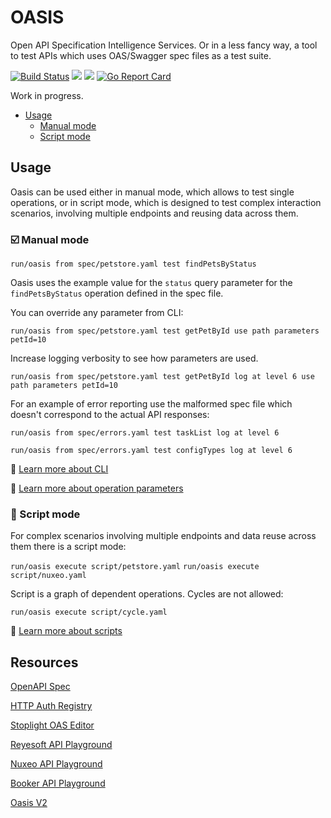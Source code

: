 # OASIS
Open API Specification Intelligence Services. Or in a less fancy way, a tool to test APIs which uses OAS/Swagger spec files as a test suite.

[![Build Status](https://travis-ci.com/x1n13y84issmd42/oasis.svg?branch=master)](https://travis-ci.com/x1n13y84issmd42/oasis)
<a href="https://codeclimate.com/github/x1n13y84issmd42/oasis/maintainability"><img src="https://api.codeclimate.com/v1/badges/a6348253063e179ba44f/maintainability" /></a>
<a href="https://codeclimate.com/github/x1n13y84issmd42/oasis/test_coverage"><img src="https://api.codeclimate.com/v1/badges/a6348253063e179ba44f/test_coverage" /></a>
[![Go Report Card](https://goreportcard.com/badge/github.com/x1n13y84issmd42/oasis)](https://goreportcard.com/report/github.com/x1n13y84issmd42/oasis)

Work in progress.

- [Usage](#usage)
  - [Manual mode](#manual-mode)
  - [Script mode](#script-mode)

## Usage
Oasis can be used either in manual mode, which allows to test single operations, or in script mode, which is designed to test complex interaction scenarios, involving multiple endpoints and reusing data across them.

### ☑️ Manual mode
`run/oasis from spec/petstore.yaml test findPetsByStatus`

Oasis uses the example value for the `status` query parameter for the `findPetsByStatus` operation defined in the spec file.

You can override any parameter from CLI:

`run/oasis from spec/petstore.yaml test getPetById use path parameters petId=10`

Increase logging verbosity to see how parameters are used.

`run/oasis from spec/petstore.yaml test getPetById log at level 6 use path parameters petId=10`

For an example of error reporting use the malformed spec file which doesn't correspond to the actual API responses:

`run/oasis from spec/errors.yaml test taskList log at level 6`

`run/oasis from spec/errors.yaml test configTypes log at level 6`

📖 [Learn more about CLI](doc/CLI.md)

📖 [Learn more about operation parameters](doc/Parameters.md)

### 🔀 Script mode
For complex scenarios involving multiple endpoints and data reuse across them there is a script mode:

`run/oasis execute script/petstore.yaml`
`run/oasis execute script/nuxeo.yaml`

Script is a graph of dependent operations. Cycles are not allowed:

`run/oasis execute script/cycle.yaml`

📖 [Learn more about scripts](doc/Script.md)

## Resources
[OpenAPI Spec](https://github.com/OAI/OpenAPI-Specification/blob/master/versions/3.0.2.md#securitySchemeObject)

[HTTP Auth Registry](http://www.iana.org/assignments/http-authschemes/http-authschemes.xhtml)

[Stoplight OAS Editor](https://stoplight.io/p/studio/sl/_/6c5faofy)

[Reyesoft API Playground](https://jsonapiplayground.reyesoft.com/)

[Nuxeo API Playground](https://nuxeo.github.io/api-playground/#/resources)

[Booker API Playground](https://restful-booker.herokuapp.com/apidoc/index.html)

[Oasis V2](https://github.com/x1n13y84issmd42/oasis/tree/c88c9a15e0a05abbf732f7fd95aa30f7cf4947fd)
